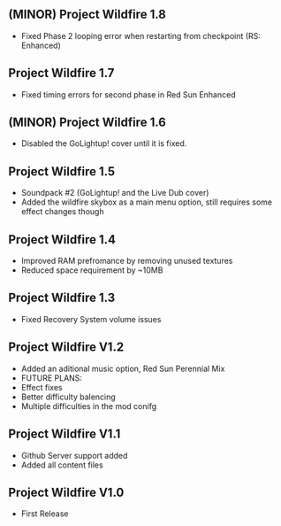 ## (MINOR) Project Wildfire 1.8 ##
- Fixed Phase 2 looping error when restarting from checkpoint (RS: Enhanced)

## Project Wildfire 1.7 ##
- Fixed timing errors for second phase in Red Sun Enhanced 

## (MINOR) Project Wildfire 1.6 ##
- Disabled the GoLightup! cover until it is fixed.

## Project Wildfire 1.5 ##
- Soundpack #2 (GoLightup! and the Live Dub cover)
- Added the wildfire skybox as a main menu option, still requires some effect changes though


## Project Wildfire 1.4 ##
- Improved RAM prefromance by removing unused textures
- Reduced space requirement by ~10MB 


## Project Wildfire 1.3 ##
- Fixed Recovery System volume issues

## Project Wildfire V1.2 ##
- Added an aditional music option, Red Sun Perennial Mix
- FUTURE PLANS:
- Effect fixes
- Better difficulty balencing
- Multiple difficulties in the mod conifg

## Project Wildfire V1.1 ##
- Github Server support added
- Added all content files


## Project Wildfire V1.0 ##
- First Release
